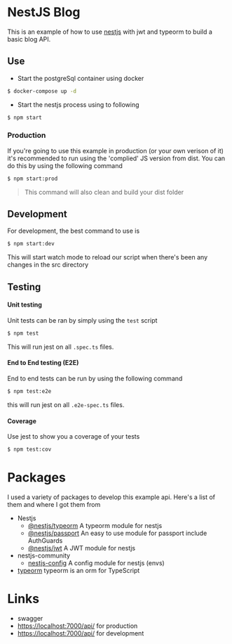 # NestJS Blog

<!-- <a href="https://travis-ci.org/bashleigh/nestjs-blog"><img src="https://travis-ci.org/bashleigh/nestjs-blog.svg?branch=master"/></a>
<a href='https://coveralls.io/github/bashleigh/nestjs-blog?branch=master'><img src='https://coveralls.io/repos/github/bashleigh/nestjs-blog/badge.svg?branch=master' alt='Coverage Status' /></a> -->

This is an example of how to use [nestjs](https://github.com/nestjs/nest) with jwt and typeorm to build a basic blog API.

## Use

- Start the postgreSql container using docker

```bash
$ docker-compose up -d
```

- Start the nestjs process using to following

```bash
$ npm start
```

### Production

If you're going to use this example in production (or your own verison of it) it's recommended to run using the 'complied' JS version from dist. You can do this by using the following command

```bash
$ npm start:prod
```

> This command will also clean and build your dist folder

## Development

For development, the best command to use is

```bash
$ npm start:dev
```

This will start watch mode to reload our script when there's been any changes in the src directory

## Testing

#### Unit testing

Unit tests can be ran by simply using the `test` script

```bash
$ npm test
```

This will run jest on all `.spec.ts` files.

#### End to End testing (E2E)

End to end tests can be run by using the following command

```bash
$ npm test:e2e
```

this will run jest on all `.e2e-spec.ts` files.

#### Coverage

Use jest to show you a coverage of your tests

```bash
$ npm test:cov
```

# Packages

I used a variety of packages to develop this example api. Here's a list of them and where I got them from

- Nestjs
  - [@nestjs/typeorm](https://github.com/nestjs/typeorm) A typeorm module for nestjs
  - [@nestjs/passport](https://github.com/nestjs/passport) An easy to use module for passport include AuthGuards
  - [@nestjs/jwt](https://github.com/nestjs/jwt) A JWT module for nestjs
- nestjs-community
  - [nestjs-config](https://github.com/nestjs-community/nestjs-config) A config module for nestjs (envs)
- [typeorm](https://github.com/typeorm/typeorm) typeorm is an orm for TypeScript

# Links

- swagger
- [https://localhost:7000/api/](https://localhost:700/api/) for production
- [https://localhost:7000/api/](https://localhost:700/api/) for development
